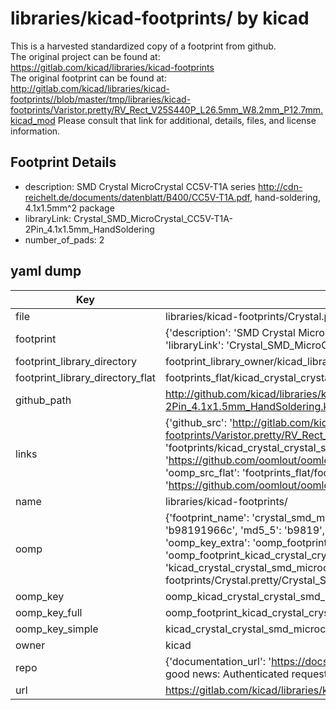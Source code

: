 # libraries/kicad-footprints/ by kicad  
This is a harvested standardized copy of a footprint from github.  
The original project can be found at:  
https://gitlab.com/kicad/libraries/kicad-footprints  
The original footprint can be found at:
http://gitlab.com/kicad/libraries/kicad-footprints//blob/master/tmp/libraries/kicad-footprints/Varistor.pretty/RV_Rect_V25S440P_L26.5mm_W8.2mm_P12.7mm.kicad_mod
Please consult that link for additional, details, files, and license information.  
## Footprint Details
* description: SMD Crystal MicroCrystal CC5V-T1A series http://cdn-reichelt.de/documents/datenblatt/B400/CC5V-T1A.pdf, hand-soldering, 4.1x1.5mm^2 package  
* libraryLink: Crystal_SMD_MicroCrystal_CC5V-T1A-2Pin_4.1x1.5mm_HandSoldering  
* number_of_pads: 2  
## yaml dump  
| Key | Value |  
| --- | --- |  
| file | libraries/kicad-footprints/Crystal.pretty/Crystal_SMD_MicroCrystal_CC5V-T1A-2Pin_4.1x1.5mm_HandSoldering.kicad_mod |  
| footprint | {'description': 'SMD Crystal MicroCrystal CC5V-T1A series http://cdn-reichelt.de/documents/datenblatt/B400/CC5V-T1A.pdf, hand-soldering, 4.1x1.5mm^2 package', 'libraryLink': 'Crystal_SMD_MicroCrystal_CC5V-T1A-2Pin_4.1x1.5mm_HandSoldering', 'number_of_pads': 2} |  
| footprint_library_directory | footprint_library_owner/kicad_libraries/kicad-footprints/ |  
| footprint_library_directory_flat | footprints_flat/kicad_crystal_crystal_smd_microcrystal_cc5v_t1a_2pin_4_1x1_5mm_handsoldering/working |  
| github_path | http://github.com/kicad/libraries/kicad-footprints//blob/master/tmp/libraries/kicad-footprints/Crystal.pretty/Crystal_SMD_MicroCrystal_CC5V-T1A-2Pin_4.1x1.5mm_HandSoldering.kicad_mod |  
| links | {'github_src': 'http://gitlab.com/kicad/libraries/kicad-footprints//blob/master/tmp/libraries/kicad-footprints/Varistor.pretty/RV_Rect_V25S440P_L26.5mm_W8.2mm_P12.7mm.kicad_mod', 'github_src_repo': 'https://gitlab.com/kicad/libraries/kicad-footprints', 'oomp_bot': 'footprints/kicad_crystal_crystal_smd_microcrystal_cc5v_t1a_2pin_4_1x1_5mm_handsoldering/working', 'oomp_bot_github': 'https://github.com/oomlout/oomlout_oomp_footprint_bot/tree/main/footprints/kicad_crystal_crystal_smd_microcrystal_cc5v_t1a_2pin_4_1x1_5mm_handsoldering/working', 'oomp_src_flat': 'footprints_flat/footprints_flat/kicad_crystal_crystal_smd_microcrystal_cc5v_t1a_2pin_4_1x1_5mm_handsoldering/working', 'oomp_src_flat_github': 'https://github.com/oomlout/oomlout_oomp_footprint_src/tree/main/footprints_flat/kicad_crystal_crystal_smd_microcrystal_cc5v_t1a_2pin_4_1x1_5mm_handsoldering/working'} |  
| name | libraries/kicad-footprints/ |  
| oomp | {'footprint_name': 'crystal_smd_microcrystal_cc5v_t1a_2pin_4_1x1_5mm_handsoldering', 'library_name': 'crystal', 'md5': 'b98191966c0cf35a6c4e45ff3c6c55a7', 'md5_10': 'b98191966c', 'md5_5': 'b9819', 'md5_6': 'b98191', 'oomp_key': 'oomp_kicad_crystal_crystal_smd_microcrystal_cc5v_t1a_2pin_4_1x1_5mm_handsoldering', 'oomp_key_extra': 'oomp_footprint_kicad_crystal_crystal_smd_microcrystal_cc5v_t1a_2pin_4_1x1_5mm_handsoldering', 'oomp_key_full': 'oomp_footprint_kicad_crystal_crystal_smd_microcrystal_cc5v_t1a_2pin_4_1x1_5mm_handsoldering_b98191', 'oomp_key_simple': 'kicad_crystal_crystal_smd_microcrystal_cc5v_t1a_2pin_4_1x1_5mm_handsoldering', 'original_filename': 'libraries/kicad-footprints/Crystal.pretty/Crystal_SMD_MicroCrystal_CC5V-T1A-2Pin_4.1x1.5mm_HandSoldering.kicad_mod', 'owner_name': 'kicad'} |  
| oomp_key | oomp_kicad_crystal_crystal_smd_microcrystal_cc5v_t1a_2pin_4_1x1_5mm_handsoldering |  
| oomp_key_full | oomp_footprint_kicad_crystal_crystal_smd_microcrystal_cc5v_t1a_2pin_4_1x1_5mm_handsoldering |  
| oomp_key_simple | kicad_crystal_crystal_smd_microcrystal_cc5v_t1a_2pin_4_1x1_5mm_handsoldering |  
| owner | kicad |  
| repo | {'documentation_url': 'https://docs.github.com/rest/overview/resources-in-the-rest-api#rate-limiting', 'message': "API rate limit exceeded for 84.66.173.59. (But here's the good news: Authenticated requests get a higher rate limit. Check out the documentation for more details.)"} |  
| url | https://gitlab.com/kicad/libraries/kicad-footprints |  

